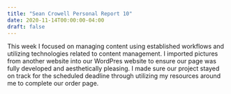 ```yaml
---
title: "Sean Crowell Personal Report 10"
date: 2020-11-14T00:00:00-04:00
draft: false
---
```

This week I focused on managing content using established workflows and utilizing technologies related to content management. I imported pictures from another website into our WordPres website to ensure our page was fully developed and aesthetically pleasing. I made sure our project stayed on track for the scheduled deadline through utilizing my resources around me to complete our order page.
